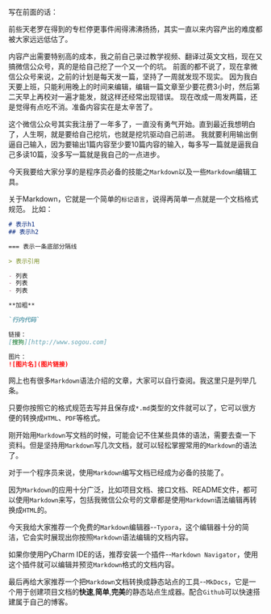 写在前面的话：

前些天老罗在得到的专栏停更事件闹得沸沸扬扬，其实一直以来内容产出的难度都被大家远远低估了。

内容产出需要特别高的成本，我之前自己录过教学视频、翻译过英文文档，现在又搞微信公众号，真的是给自己挖了一个又一个的坑。
前面的都不说了，现在拿微信公众号来说，之前的计划是每天发一篇，坚持了一周就发现不现实。
因为我白天要上班，只能利用晚上的时间来编辑，编辑一篇文章至少要花费3小时，然后第二天早上再校对一遍才能发，就这样还经常出现错误。
现在改成一周发两篇，还是觉得有点吃不消。准备内容实在是太辛苦了。

这个微信公众号其实我注册了一年多了，一直没有勇气开始。直到最近我想明白了，人生啊，就是要给自己挖坑，也就是挖坑驱动自己前进。
我就要利用输出倒逼自己输入，因为要输出1篇内容至少要10篇内容的输入，每多写一篇就是逼我自己多读10篇，没多写一篇就是我自己的一点进步。

今天我要给大家分享的是程序员必备的技能之`Markdown`以及一些`Markdown`编辑工具。

关于Markdown，它就是一个简单的`标记语言`，说得再简单一点就是一个文档格式规范。
比如：
```markdown
# 表示h1
## 表示h2

=== 表示一条底部分隔线

> 表示引用

- 列表
- 列表
- 列表

**加粗**

`行内代码`

链接：
[搜狗][http://www.sogou.com]

图片：
![图片名](图片链接)
```


网上也有很多`Markdown`语法介绍的文章，大家可以自行查阅。我这里只是列举几条。

只要你按照它的格式规范去写并且保存成`*.md`类型的文件就可以了，它可以很方便的转换成`HTML`、`PDF`等格式。

刚开始用`Markdown`写文档的时候，可能会记不住某些具体的语法，需要去查一下资料。但是坚持用`Markdown`写几次文档，就可以轻松掌握常用的`Markdown`的语法了。

对于一个程序员来说，使用`Markdown`编写文档已经成为必备的技能了。

因为`Markdown`的应用十分广泛，比如项目文档、接口文档、README文件，都可以使用`Markdown`来写，包括我微信公众号的文章都是使用`Markdown`语法编辑再转换成`HTML`的。

今天我给大家推荐一个免费的`Markdown`编辑器--`Typora`，这个编辑器十分的简洁，它会实时展现出你按照`Markdown`语法编辑的文档内容。

如果你使用PyCharm IDE的话，推荐安装一个插件--`Markdown Navigator`，使用这个插件就可以编辑并预览`Markdown`格式的文档内容。

最后再给大家推荐一个把`Markdown`文档转换成静态站点的工具--`MkDocs`，它是一个用于创建项目文档的**快速**,**简单**,**完美**的静态站点生成器。配合`Github`可以快速搭建属于自己的博客。